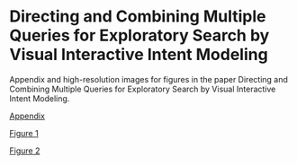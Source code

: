# Directing and Combining Multiple Queries for Exploratory Search by Visual Interactive Intent Modeling

Appendix and high-resolution images for figures in the paper Directing and Combining Multiple Queries for Exploratory Search by Visual Interactive Intent Modeling.

[Appendix](./INTERACT21_MultiStreamOps_Appendix.pdf)

[Figure 1](./Figure1_Single_search_stream.png)

[Figure 2](./Figure2_Intersection_operation.png)
